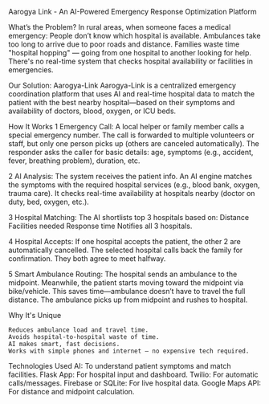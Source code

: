 Aarogya Link - An AI-Powered Emergency Response Optimization Platform

What’s the Problem?
In rural areas, when someone faces a medical emergency:
    People don’t know which hospital is available.
    Ambulances take too long to arrive due to poor roads and distance.
    Families waste time "hospital hopping" — going from one hospital to another looking for help.
    There's no real-time system that checks hospital availability or facilities in emergencies.
    
Our Solution: Aarogya-Link
         Aarogya-Link is a centralized emergency coordination platform that uses AI and real-time hospital data to match the patient with the best nearby hospital—based on their symptoms and availability of doctors, blood, oxygen, or ICU beds.

How It Works
  1 Emergency Call:
          A local helper or family member calls a special emergency number.
          The call is forwarded to multiple volunteers or staff, but only one person picks up (others are canceled automatically).
          The responder asks the caller for basic details: age, symptoms (e.g., accident, fever, breathing problem), duration, etc.

  2 AI Analysis:
          The system receives the patient info.
          An AI engine matches the symptoms with the required hospital services (e.g., blood bank, oxygen, trauma care).
          It checks real-time availability at hospitals nearby (doctor on duty, bed, oxygen, etc.).

  3 Hospital Matching:
          The AI shortlists top 3 hospitals based on:
          Distance
          Facilities needed
          Response time
          Notifies all 3 hospitals.

   4 Hospital Accepts:
         If one hospital accepts the patient, the other 2 are automatically cancelled.
         The selected hospital calls back the family for confirmation.
         They both agree to meet halfway.

  5 Smart Ambulance Routing:
        The hospital sends an ambulance to the midpoint.
        Meanwhile, the patient starts moving toward the midpoint via bike/vehicle.
        This saves time—ambulance doesn’t have to travel the full distance.
        The ambulance picks up from midpoint and rushes to hospital.

Why It's Unique

    Reduces ambulance load and travel time.
    Avoids hospital-to-hospital waste of time.
    AI makes smart, fast decisions.
    Works with simple phones and internet — no expensive tech required.

Technologies Used
    AI: To understand patient symptoms and match facilities.
    Flask App: For hospital input and dashboard.
    Twilio: For automatic calls/messages.
    Firebase or SQLite: For live hospital data.
    Google Maps API: For distance and midpoint calculation.


    
